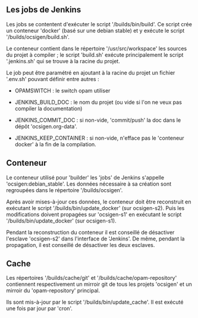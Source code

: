 
## Les jobs de Jenkins

Les jobs se contentent d'exécuter le script '/builds/bin/build'. Ce
script crée un conteneur 'docker' (basé sur une debian stable) et
y exécute le script '/builds/ocsigen/build.sh'.

Le conteneur contient dans le répertoire '/usr/src/workspace' les
sources du projet à compiler ; le script 'build.sh' exécute
principalement le script '.jenkins.sh' qui se trouve à la racine du
projet.

Le job peut être paramétré en ajoutant à la racine du projet un
fichier '.env.sh' pouvant définir entre autres :

 - OPAMSWITCH : le switch opam  utiliser

 - JENKINS_BUILD_DOC : le nom du projet (ou vide si l'on ne veux pas
                                         compiler la documentation)

 - JENKINS_COMMIT_DOC : si non-vide, 'commit/push' la doc dans le
                        dépôt 'ocsigen.org-data'.

 - JENKINS_KEEP_CONTAINER : si non-vide, n'efface pas le 'conteneur docker'
   			    à la fin de la compilation.



## Conteneur

Le conteneur utilisé pour 'builder' les 'jobs' de Jenkins s'appelle
'ocsigen:debian_stable'. Les données nécessaire à sa création sont
regroupées dans le répertoire '/builds/ocsigen'.

Après avoir mises-à-jour ces données, le conteneur doit être
reconstruit en exécutant le script '/builds/bin/update_docker' (sur
ocsigen-s2). Puis les modifications doivent propagées sur 'ocsigen-s1'
en exécutant le script '/builds/bin/update_docker' (sur ocsigen-s1).

Pendant la reconstruction du conteneur il est conseillé de désactiver
l'esclave 'ocsigen-s2' dans l'interface de 'Jenkins'. De même, pendant
la propagation, il est conseillé de désactiver les deux esclaves.



## Cache

Les répertoires '/builds/cache/git' et '/builds/cache/opam-repository'
contiennent respectivement un mirroir git de tous les projets 'ocsigen'
et un mirroir du 'opam-repository' principal.

Ils sont mis-à-jour par le script '/builds/bin/update_cache'. Il est
exécuté une fois par jour par 'cron'.


